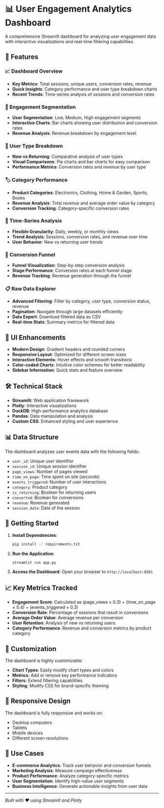 # 📊 User Engagement Analytics Dashboard

A comprehensive Streamlit dashboard for analyzing user engagement data with interactive visualizations and real-time filtering capabilities.

## 🚀 Features

### 📈 Dashboard Overview
- **Key Metrics**: Total sessions, unique users, conversion rates, revenue
- **Quick Insights**: Category performance and user type breakdown charts
- **Recent Trends**: Time-series analysis of sessions and conversion rates

### 🎯 Engagement Segmentation
- **User Segmentation**: Low, Medium, High engagement segments
- **Interactive Charts**: Bar charts showing user distribution and conversion rates
- **Revenue Analysis**: Revenue breakdown by engagement level

### 👥 User Type Breakdown
- **New vs Returning**: Comparative analysis of user types
- **Visual Comparisons**: Pie charts and bar charts for easy comparison
- **Performance Metrics**: Conversion rates and revenue by user type

### 🏷️ Category Performance
- **Product Categories**: Electronics, Clothing, Home & Garden, Sports, Books
- **Revenue Analysis**: Total revenue and average order value by category
- **Conversion Tracking**: Category-specific conversion rates

### 📅 Time-Series Analysis
- **Flexible Granularity**: Daily, weekly, or monthly views
- **Trend Analysis**: Sessions, conversion rates, and revenue over time
- **User Behavior**: New vs returning user trends

### 🔄 Conversion Funnel
- **Funnel Visualization**: Step-by-step conversion analysis
- **Stage Performance**: Conversion rates at each funnel stage
- **Revenue Tracking**: Revenue generation through the funnel

### 📋 Raw Data Explorer
- **Advanced Filtering**: Filter by category, user type, conversion status, revenue
- **Pagination**: Navigate through large datasets efficiently
- **Data Export**: Download filtered data as CSV
- **Real-time Stats**: Summary metrics for filtered data

## 🎨 UI Enhancements

- **Modern Design**: Gradient headers and rounded corners
- **Responsive Layout**: Optimized for different screen sizes
- **Interactive Elements**: Hover effects and smooth transitions
- **Color-coded Charts**: Intuitive color schemes for better readability
- **Sidebar Information**: Quick stats and feature overview

## 🛠️ Technical Stack

- **Streamlit**: Web application framework
- **Plotly**: Interactive visualizations
- **DuckDB**: High-performance analytics database
- **Pandas**: Data manipulation and analysis
- **Custom CSS**: Enhanced styling and user experience

## 📊 Data Structure

The dashboard analyzes user events data with the following fields:
- `user_id`: Unique user identifier
- `session_id`: Unique session identifier
- `page_views`: Number of pages viewed
- `time_on_page`: Time spent on site (seconds)
- `events_triggered`: Number of user interactions
- `category`: Product category
- `is_returning`: Boolean for returning users
- `converted`: Boolean for conversions
- `revenue`: Revenue generated
- `session_date`: Date of the session

## 🚀 Getting Started

1. **Install Dependencies**:
   ```bash
   pip install -r requirements.txt
   ```

2. **Run the Application**:
   ```bash
   streamlit run app.py
   ```

3. **Access the Dashboard**:
   Open your browser to `http://localhost:8501`

## 📈 Key Metrics Tracked

- **Engagement Score**: Calculated as (page_views × 0.3) + (time_on_page × 0.4) + (events_triggered × 0.3)
- **Conversion Rate**: Percentage of sessions that result in conversions
- **Average Order Value**: Average revenue per conversion
- **User Retention**: Analysis of new vs returning users
- **Category Performance**: Revenue and conversion metrics by product category

## 🔧 Customization

The dashboard is highly customizable:
- **Chart Types**: Easily modify chart types and colors
- **Metrics**: Add or remove key performance indicators
- **Filters**: Extend filtering capabilities
- **Styling**: Modify CSS for brand-specific theming

## 📱 Responsive Design

The dashboard is fully responsive and works on:
- Desktop computers
- Tablets
- Mobile devices
- Different screen resolutions

## 🎯 Use Cases

- **E-commerce Analytics**: Track user behavior and conversion funnels
- **Marketing Analysis**: Measure campaign effectiveness
- **Product Performance**: Analyze category-specific metrics
- **User Segmentation**: Identify high-value user segments
- **Business Intelligence**: Generate actionable insights from user data

---

*Built with ❤️ using Streamlit and Plotly*
